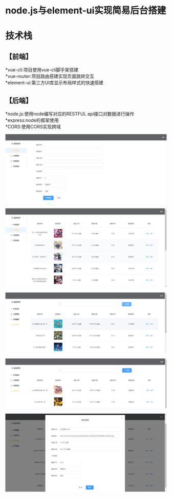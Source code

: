 # node.js与element-ui实现简易后台搭建

# 技术栈

## 【前端】<br>
*vue-cli:项目使用vue-cli脚手架搭建<br>
*vue-router:项目路由搭建实现页面跳转交互<br>
*element-ui:第三方UI库显示布局样式的快速搭建<br>
## 【后端】<br>
*node.js:使用node编写对应的RESTFUL api接口对数据进行操作<br>
*express:node的框架使用<br>
*CORS:使用CORS实现跨域<br>

![image](https://github.com/HZJ0716/node-element/blob/master/img/1.png)

![image](https://github.com/HZJ0716/node-element/blob/master/img/2.png)

![image](https://github.com/HZJ0716/node-element/blob/master/img/3.png)

![image](https://github.com/HZJ0716/node-element/blob/master/img/4.png)

![image](https://github.com/HZJ0716/node-element/blob/master/img/6.png)
